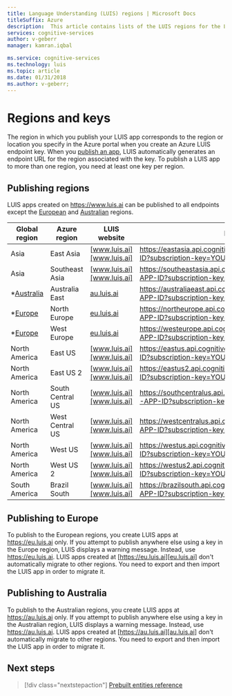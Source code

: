 ```yaml
---
title: Language Understanding (LUIS) regions | Microsoft Docs
titleSuffix: Azure
description:  This article contains lists of the LUIS regions for the LUIS website, Azure subscriptions, and world regions.
services: cognitive-services
author: v-geberr
manager: kamran.iqbal

ms.service: cognitive-services
ms.technology: luis
ms.topic: article
ms.date: 01/31/2018
ms.author: v-geberr;
---
```

# Regions and keys

The region in which you publish your LUIS app corresponds to the region or location you specify in the Azure portal when you create an Azure LUIS endpoint key. When you [publish an app](./PublishApp.md), LUIS automatically generates an endpoint URL for the region associated with the key. To publish a LUIS app to more than one region, you need at least one key per region. 

## Publishing regions

LUIS apps created on https://www.luis.ai can be published to all endpoints except the [European](#publishing-to-europe) and [Australian](#publishing-to-australia) regions. 


|             Global region              |   Azure region   |        LUIS website        |                                                 Endpoint URL format                                                  |
|----------------------------------------|------------------|----------------------------|----------------------------------------------------------------------------------------------------------------------|
|                  Asia                  |    East Asia     | [www.luis.ai][www.luis.ai] |    https://eastasia.api.cognitive.microsoft.com/luis/v2.0/apps/YOUR-APP-ID?subscription-key=YOUR-SUBSCRIPTION-KEY    |
|                  Asia                  |  Southeast Asia  | [www.luis.ai][www.luis.ai] | https://southeastasia.api.cognitive.microsoft.com/luis/v2.0/apps/YOUR-APP-ID?subscription-key=YOUR-SUBSCRIPTION-KEY  |
| *[Australia](#publishing-to-australia) |  Australia East  |  [au.luis.ai][au.luis.ai]  | https://australiaeast.api.cognitive.microsoft.com/luis/v2.0/apps/YOUR-APP-ID?subscription-key=YOUR-SUBSCRIPTION-KEY  |
|    *[Europe](#publishing-to-europe)    |   North Europe   |  [eu.luis.ai][eu.luis.ai]  |  https://northeurope.api.cognitive.microsoft.com/luis/v2.0/apps/YOUR-APP-ID?subscription-key=YOUR-SUBSCRIPTION-KEY   |
|    *[Europe](#publishing-to-europe)    |   West Europe    |  [eu.luis.ai][eu.luis.ai]  |   https://westeurope.api.cognitive.microsoft.com/luis/v2.0/apps/YOUR-APP-ID?subscription-key=YOUR-SUBSCRIPTION-KEY   |
|             North America              |     East US      | [www.luis.ai][www.luis.ai] |     https://eastus.api.cognitive.microsoft.com/luis/v2.0/apps/YOUR-APP-ID?subscription-key=YOUR-SUBSCRIPTION-KEY     |
|             North America              |    East US 2     | [www.luis.ai][www.luis.ai] |    https://eastus2.api.cognitive.microsoft.com/luis/v2.0/apps/YOUR-APP-ID?subscription-key=YOUR-SUBSCRIPTION-KEY     |
|             North America              | South Central US | [www.luis.ai][www.luis.ai] | https://southcentralus.api.cognitive.microsoft.com/luis/v2.0/apps/YOUR-APP-ID?subscription-key=YOUR-SUBSCRIPTION-KEY |
|             North America              | West Central US  | [www.luis.ai][www.luis.ai] | https://westcentralus.api.cognitive.microsoft.com/luis/v2.0/apps/YOUR-APP-ID?subscription-key=YOUR-SUBSCRIPTION-KEY  |
|             North America              |     West US      | [www.luis.ai][www.luis.ai] |     https://westus.api.cognitive.microsoft.com/luis/v2.0/apps/YOUR-APP-ID?subscription-key=YOUR-SUBSCRIPTION-KEY     |
|             North America              |    West US 2     | [www.luis.ai][www.luis.ai] |    https://westus2.api.cognitive.microsoft.com/luis/v2.0/apps/YOUR-APP-ID?subscription-key=YOUR-SUBSCRIPTION-KEY     |
|             South America              |   Brazil South   | [www.luis.ai][www.luis.ai] |  https://brazilsouth.api.cognitive.microsoft.com/luis/v2.0/apps/YOUR-APP-ID?subscription-key=YOUR-SUBSCRIPTION-KEY   |

## Publishing to Europe

To publish to the European regions, you create LUIS apps at https://eu.luis.ai only. If you attempt to publish anywhere else using a key in the Europe region, LUIS displays a warning message. Instead, use https://eu.luis.ai. LUIS apps created at [https://eu.luis.ai][eu.luis.ai] don't automatically migrate to other regions. You need to export and then import the LUIS app in order to migrate it.

## Publishing to Australia

To publish to the Australian regions, you create LUIS apps at https://au.luis.ai only. If you attempt to publish anywhere else using a key in the Australian region, LUIS displays a warning message. Instead, use https://au.luis.ai. LUIS apps created at [https://au.luis.ai][au.luis.ai] don't automatically migrate to other regions. You need to export and then import the LUIS app in order to migrate it.

## Next steps

> [!div class="nextstepaction"]
> [Prebuilt entities reference](./luis-reference-prebuilt-entities.md)

 [www.luis.ai]:https://www.luis.ai
 [au.luis.ai]:https://au.luis.ai
 [eu.luis.ai]:https://eu.luis.ai